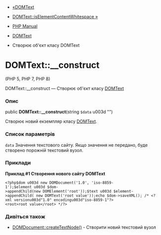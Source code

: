 - [«DOMText](class.domtext.md)
- [DOMText::isElementContentWhitespace »](domtext.iselementcontentwhitespace.md)

- [PHP Manual](index.md)
- [DOMText](class.domtext.md)
- Створює об'єкт класу DOMText

# DOMText::\_\_construct

(PHP 5, PHP 7, PHP 8)

DOMText::\_\_construct — Створює об'єкт класу
[DOMText](class.domtext.md)

### Опис

public **DOMText::\_\_construct**(string `$data` u003d "")

Створює новий екземпляр класу [DOMText](class.domtext.md).

### Список параметрів

`data`
Значення текстового сайту. Якщо значення не передано, буде створено порожній
текстовий вузол.

### Приклади

**Приклад #1 Створення нового сайту DOMText**

` <?php$dom u003d new DOMDocument('1.0', 'iso-8859-1');$element u003d $dom->appendChild(new DOMElement('root'));$text u003d $element->appendChild( new DOMText('root value'));echo $dom->saveXML(); /* <?xml versionu003d"1.0" encodingu003d"iso-8859-1"?><root>root value</root> */?> `

### Дивіться також

- [DOMDocument::createTextNode()](domdocument.createtextnode.md) -
Створити новий текстовий вузол
